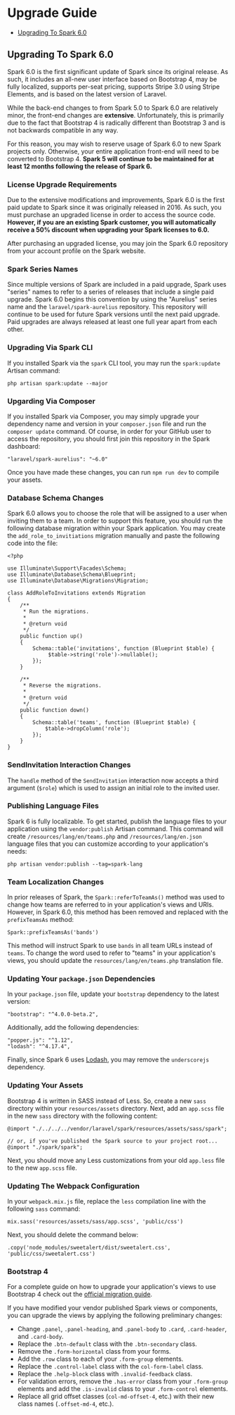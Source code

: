 # Upgrade Guide

- [Upgrading To Spark 6.0](#upgrade-spark-6.0)

<a name="upgrade-spark-6.0"></a>
## Upgrading To Spark 6.0

Spark 6.0 is the first significant update of Spark since its original release. As such, it includes an all-new user interface based on Bootstrap 4, may be fully localized, supports per-seat pricing, supports Stripe 3.0 using Stripe Elements, and is based on the latest version of Laravel.

While the back-end changes to from Spark 5.0 to Spark 6.0 are relatively minor, the front-end changes are **extensive**. Unfortunately, this is primarily due to the fact that Bootstrap 4 is radically different than Bootstrap 3 and is not backwards compatible in any way.

For this reason, you may wish to reserve usage of Spark 6.0 to new Spark projects only. Otherwise, your entire application front-end will need to be converted to Bootstrap 4. **Spark 5 will continue to be maintained for at least 12 months following the release of Spark 6.**

### License Upgrade Requirements

Due to the extensive modifications and improvements, Spark 6.0 is the first paid update to Spark since it was originally released in 2016. As such, you must purchase an upgraded license in order to access the source code. **However, if you are an existing Spark customer, you will automatically receive a 50% discount when upgrading your Spark licenses to 6.0.**

After purchasing an upgraded license, you may join the Spark 6.0 repository from your account profile on the Spark website.

### Spark Series Names

Since multiple versions of Spark are included in a paid upgrade, Spark uses "series" names to refer to a series of releases that include a single paid upgrade. Spark 6.0 begins this convention by using the "Aurelius" series name and the `laravel/spark-aurelius` repository. This repository will continue to be used for future Spark versions until the next paid upgrade. Paid upgrades are always released at least one full year apart from each other.

### Upgrading Via Spark CLI

If you installed Spark via the `spark` CLI tool, you may run the `spark:update` Artisan command:

    php artisan spark:update --major

### Upgarding Via Composer

If you installed Spark via Composer, you may simply upgrade your dependency name and version in your `composer.json` file and run the `composer update` command. Of course, in order for your GitHub user to access the repository, you should first join this repository in the Spark dashboard:

    "laravel/spark-aurelius": "~6.0"

Once you have made these changes, you can run `npm run dev` to compile your assets.

### Database Schema Changes

Spark 6.0 allows you to choose the role that will be assigned to a user when inviting them to a team. In order to support this feature, you should run the following database migration within your Spark application. You may create the `add_role_to_invitiations` migration manually and paste the following code into the file:

    <?php

    use Illuminate\Support\Facades\Schema;
    use Illuminate\Database\Schema\Blueprint;
    use Illuminate\Database\Migrations\Migration;

    class AddRoleToInvitations extends Migration
    {
        /**
         * Run the migrations.
         *
         * @return void
         */
        public function up()
        {
            Schema::table('invitations', function (Blueprint $table) {
    		     $table->string('role')->nullable();
            });
        }

        /**
         * Reverse the migrations.
         *
         * @return void
         */
        public function down()
        {
            Schema::table('teams', function (Blueprint $table) {
                $table->dropColumn('role');
            });
        }
    }

### SendInvitation Interaction Changes

The `handle` method of the `SendInvitation` interaction now accepts a third argument (`$role`) which is used to assign an initial role to the invited user.

### Publishing Language Files

Spark 6 is fully localizable. To get started, publish the language files to your application using the `vendor:publish` Artisan command. This command will create `/resources/lang/en/teams.php` and `/resources/lang/en.json` language files that you can customize according to your application's needs:

    php artisan vendor:publish --tag=spark-lang

### Team Localization Changes

In prior releases of Spark, the `Spark::referToTeamAs()` method was used to change how teams are referred to in your application's views and URIs. However, in Spark 6.0, this method has been removed and replaced with the `prefixTeamsAs` method:

    Spark::prefixTeamsAs('bands')

This method will instruct Spark to use `bands` in all team URLs instead of `teams`. To change the word used to refer to "teams" in your application's views, you should update the `resources/lang/en/teams.php` translation file.

### Updating Your `package.json` Dependencies

In your `package.json` file, update your `bootstrap` dependency to the latest version:

    "bootstrap": "^4.0.0-beta.2",

Additionally, add the following dependencies:

    "popper.js": "^1.12",
    "lodash": "^4.17.4",

Finally, since Spark 6 uses [Lodash](https://lodash.com/), you may remove the `underscorejs` dependency.

### Updating Your Assets

Bootstrap 4 is written in SASS instead of Less. So, create a new `sass` directory within your `resources/assets` directory. Next, add an `app.scss` file in the new `sass` directory with the following content:

    @import "./../../../vendor/laravel/spark/resources/assets/sass/spark";

    // or, if you've published the Spark source to your project root...
    @import "./spark/spark";

Next, you should move any Less customizations from your old `app.less` file to the new `app.scss` file.

### Updating The Webpack Configuration

In your `webpack.mix.js` file, replace the `less` compilation line with the following `sass` command:

    mix.sass('resources/assets/sass/app.scss', 'public/css')

Next, you should delete the command below:

    .copy('node_modules/sweetalert/dist/sweetalert.css', 'public/css/sweetalert.css')

### Bootstrap 4

For a complete guide on how to upgrade your application's views to use Bootstrap 4 check out the [official migration guide](https://getbootstrap.com/docs/4.0/migration/).

If you have modified your vendor published Spark views or components, you can upgrade the views by applying the following preliminary changes:

- Change `.panel`, `.panel-heading`, and `.panel-body` to `.card`, `.card-header`, and `.card-body`.
- Replace the `.btn-default` class with the `.btn-secondary` class.
- Remove the `.form-horizontal` class from your forms.
- Add the `.row` class to each of your `.form-group` elements.
- Replace the `.control-label` class with the `col-form-label` class.
- Replace the `.help-block` class with `.invalid-feedback` class.
- For validation errors, remove the `.has-error` class from your `.form-group` elements and add the `.is-invalid` class to your `.form-control` elements.
- Replace all grid offset classes (`col-md-offset-4`, etc.) with their new class names (`.offset-md-4`, etc.).

